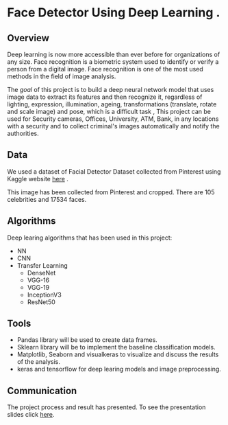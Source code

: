 # Face Detector Using Deep Learning .

## Overview
Deep learning is now more accessible than ever before for organizations of any size. Face recognition is a biometric system used to identify or verify a person from a digital image. Face recognition is one of the most used methods in the field of image analysis. 

The *goal* of this project is to build a deep neural network model that uses image data to extract its features and then recognize it, regardless of lighting, expression, illumination, ageing, transformations (translate, rotate and scale image) and pose, which is a difficult task , This project can be used for Security cameras, Offices, University, ATM, Bank, in any locations with a security and to collect criminal's images automatically and notify the authorities.

## Data
We used a dataset of Facial Detector Dataset collected from Pinterest using Kaggle website [here](https://www.kaggle.com/hereisburak/pins-face-recognition?select=105_classes_pins_dataset) .

This image has been collected from Pinterest and cropped. There are 105 celebrities and 17534 faces.

## Algorithms
Deep learing algorithms that has been used in this project:
- NN
- CNN
- Transfer Learning
  -  DenseNet
  -  VGG-16
  -  VGG-19
  -  InceptionV3
  -  ResNet50

## Tools
- Pandas library will be used to create data frames.
- Sklearn library will be to implement the baseline classification models.
- Matplotlib, Seaborn and visualkeras to visualize and discuss the results of the analysis.
- keras and tensorflow for deep learing models and image preprocessing.

## Communication
The project process and result has presented. To see the presentation slides click [here](https://github.com/sii78/Face-Detector-Deep-Learning-Project/blob/main/Presentation/Facial%20DL.pdf).
